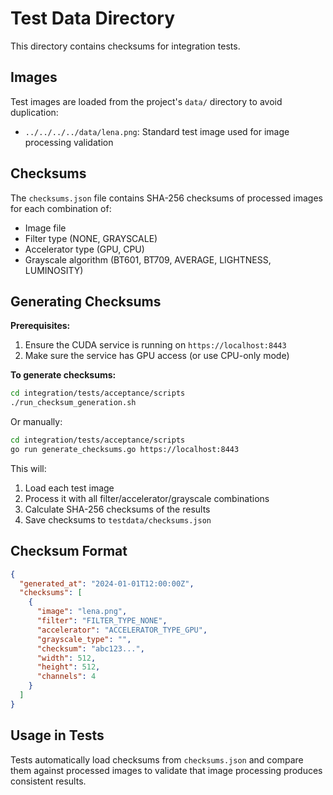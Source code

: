 # Test Data Directory

This directory contains checksums for integration tests.

## Images

Test images are loaded from the project's `data/` directory to avoid duplication:
- `../../../../data/lena.png`: Standard test image used for image processing validation

## Checksums

The `checksums.json` file contains SHA-256 checksums of processed images for each combination of:
- Image file
- Filter type (NONE, GRAYSCALE)
- Accelerator type (GPU, CPU)
- Grayscale algorithm (BT601, BT709, AVERAGE, LIGHTNESS, LUMINOSITY)

## Generating Checksums

**Prerequisites:**
1. Ensure the CUDA service is running on `https://localhost:8443`
2. Make sure the service has GPU access (or use CPU-only mode)

**To generate checksums:**

```bash
cd integration/tests/acceptance/scripts
./run_checksum_generation.sh
```

Or manually:

```bash
cd integration/tests/acceptance/scripts
go run generate_checksums.go https://localhost:8443
```

This will:
1. Load each test image
2. Process it with all filter/accelerator/grayscale combinations
3. Calculate SHA-256 checksums of the results
4. Save checksums to `testdata/checksums.json`

## Checksum Format

```json
{
  "generated_at": "2024-01-01T12:00:00Z",
  "checksums": [
    {
      "image": "lena.png",
      "filter": "FILTER_TYPE_NONE",
      "accelerator": "ACCELERATOR_TYPE_GPU",
      "grayscale_type": "",
      "checksum": "abc123...",
      "width": 512,
      "height": 512,
      "channels": 4
    }
  ]
}
```

## Usage in Tests

Tests automatically load checksums from `checksums.json` and compare them against processed images to validate that image processing produces consistent results.

